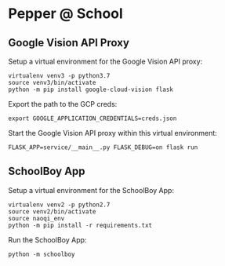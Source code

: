 # Pepper @ School


## Google Vision API Proxy

Setup a virtual environment for the Google Vision API proxy:

```
virtualenv venv3 -p python3.7
source venv3/bin/activate
python -m pip install google-cloud-vision flask
```

Export the path to the GCP creds:

```
export GOOGLE_APPLICATION_CREDENTIALS=creds.json
```

Start the Google Vision API proxy within this virtual environment:

```
FLASK_APP=service/__main__.py FLASK_DEBUG=on flask run
```

## SchoolBoy App

Setup a virtual environment for the SchoolBoy App:

```
virtualenv venv2 -p python2.7
source venv2/bin/activate
source naoqi_env
python -m pip install -r requirements.txt
```

Run the SchoolBoy App:

```
python -m schoolboy
```
